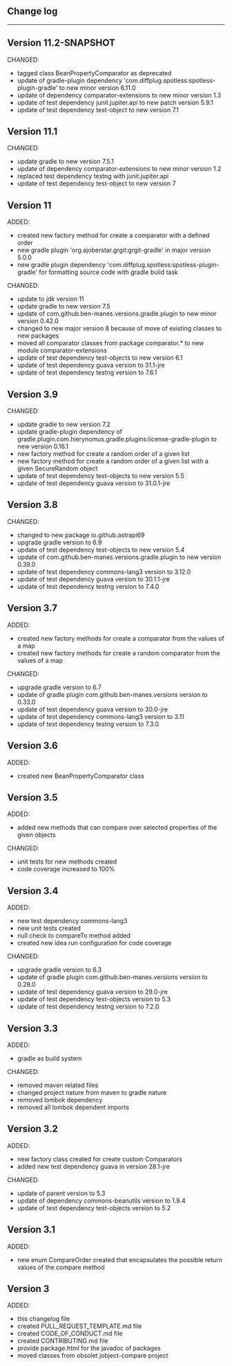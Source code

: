 ## Change log
----------------------

Version 11.2-SNAPSHOT
-------------

CHANGED:

- tagged class BeanPropertyComparator as deprecated
- update of gradle-plugin dependency 'com.diffplug.spotless:spotless-plugin-gradle' to new minor version 6.11.0
- update of dependency comparator-extensions to new minor version 1.3
- update of test dependency junit.jupiter.api to new patch version 5.9.1
- update of test dependency test-object to new version 7.1

Version 11.1
-------------

CHANGED:

- update gradle to new version 7.5.1
- update of dependency comparator-extensions to new minor version 1.2
- replaced test dependency testng with junit.jupiter.api
- update of test dependency test-object to new version 7

Version 11
-------------

ADDED:

- created new factory method for create a comparator with a defined order
- new gradle plugin 'org.ajoberstar.grgit:grgit-gradle' in major version 5.0.0
- new gradle plugin dependency 'com.diffplug.spotless:spotless-plugin-gradle' for formatting source code with gradle build task

CHANGED:

- update to jdk version 11
- update gradle to new version 7.5
- update of com.github.ben-manes.versions.gradle.plugin to new minor version 0.42.0
- changed to new major version 8 because of move of existing classes to new packages
- moved all comparator classes from package comparator.* to new module comparator-extensions
- update of test dependency test-objects to new version 6.1
- update of test dependency guava version to 31.1-jre
- update of test dependency testng version to 7.6.1

Version 3.9
-------------

CHANGED:

- update gradle to new version 7.2
- update gradle-plugin dependency of gradle.plugin.com.hierynomus.gradle.plugins:license-gradle-plugin to new version 0.16.1
- new factory method for create a random order of a given list
- new factory method for create a random order of a given list with a given SecureRandom object
- update of test dependency test-objects to new version 5.5
- update of test dependency guava version to 31.0.1-jre

Version 3.8
-------------

CHANGED:

- changed to new package io.github.astrapi69
- upgrade gradle version to 6.9
- update of test dependency test-objects to new version 5.4
- update of com.github.ben-manes.versions.gradle.plugin to new version 0.39.0
- update of test dependency commons-lang3 version to 3.12.0
- update of test dependency guava version to 30.1.1-jre
- update of test dependency testng version to 7.4.0

Version 3.7
-------------

ADDED:

- created new factory methods for create a comparator from the values of a map
- created new factory methods for create a random comparator from the values of a map

CHANGED:

- upgrade gradle version to 6.7
- update of gradle plugin com.github.ben-manes.versions version to 0.33.0
- update of test dependency guava version to 30.0-jre
- update of test dependency commons-lang3 version to 3.11
- update of test dependency testng version to 7.3.0

Version 3.6
-------------

ADDED:

- created new BeanPropertyComparator class


Version 3.5
-------------

ADDED:

- added new methods that can compare over selected properties of the given objects

CHANGED:

- unit tests for new methods created
- code coverage increased to 100%

Version 3.4
-------------

ADDED:

- new test dependency commons-lang3
- new unit tests created
- null check to compareTo method added
- created new idea run configuration for code coverage

CHANGED:

- upgrade gradle version to 6.3
- update of gradle plugin com.github.ben-manes.versions version to 0.28.0
- update of test dependency guava version to 29.0-jre
- update of test dependency test-objects version to 5.3
- update of test dependency testng version to 7.2.0

Version 3.3
-------------

ADDED:

- gradle as build system

CHANGED:

- removed maven related files
- changed project nature from maven to gradle nature
- removed lombok dependency
- removed all lombok dependent imports

Version 3.2
-------------

ADDED:

- new factory class created for create custom Comparators
- added new test dependency guava in version 28.1-jre

CHANGED:

- update of parent version to 5.3
- update of dependency commons-beanutils version to 1.9.4
- update of test dependency test-objects version to 5.2

Version 3.1
-------------

ADDED:

- new enum CompareOrder created that encapsulates the possible return values of the compare method

Version 3
-------------

ADDED:

- this changelog file
- created PULL_REQUEST_TEMPLATE.md file
- created CODE_OF_CONDUCT.md file
- created CONTRIBUTING.md file
- provide package.html for the javadoc of packages
- moved classes from obsolet jobject-compare project
